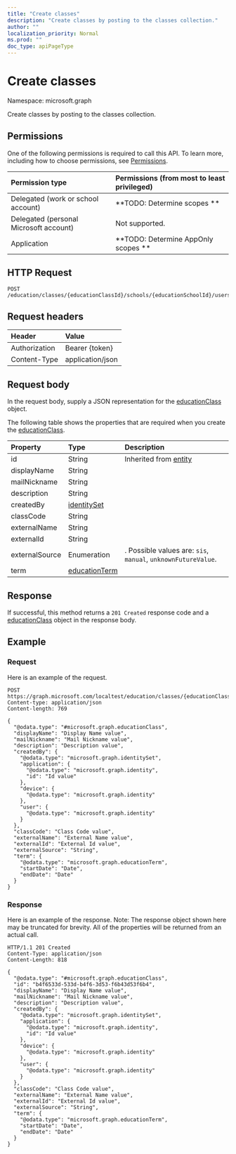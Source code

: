 ```yaml
---
title: "Create classes"
description: "Create classes by posting to the classes collection."
author: ""
localization_priority: Normal
ms.prod: ""
doc_type: apiPageType
---
```


# Create classes

Namespace: microsoft.graph

Create classes by posting to the classes collection.

## Permissions
One of the following permissions is required to call this API. To learn more, including how to choose permissions, see [Permissions](/concepts/permissions-reference.md).

|Permission type|Permissions (from most to least privileged)|
|:---|:---|
|Delegated (work or school account)|**TODO: Determine scopes **|
|Delegated (personal Microsoft account)|Not supported.|
|Application|**TODO: Determine AppOnly scopes **|

## HTTP Request
<!-- {
  "blockType": "ignored"
}
-->
``` http
POST /education/classes/{educationClassId}/schools/{educationSchoolId}/users/{educationUserId}/classes/$ref
```

## Request headers
|Header|Value|
|:---|:---|
|Authorization|Bearer {token}|
|Content-Type|application/json|

## Request body
In the request body, supply a JSON representation for the [educationClass](../resources/educationclass.md) object.

The following table shows the properties that are required when you create the [educationClass](../resources/educationclass.md).

|Property|Type|Description|
|:---|:---|:---|
|id|String| Inherited from [entity](../resources/entity.md)|
|displayName|String||
|mailNickname|String||
|description|String||
|createdBy|[identitySet](../resources/identityset.md)||
|classCode|String||
|externalName|String||
|externalId|String||
|externalSource|Enumeration|. Possible values are: `sis`, `manual`, `unknownFutureValue`.|
|term|[educationTerm](../resources/educationterm.md)||



## Response
If successful, this method returns a `201 Created` response code and a [educationClass](../resources/educationclass.md) object in the response body.

## Example

### Request
Here is an example of the request.
<!-- {
  "blockType": "request",
  "name": "create_educationclass_from_"
}
-->
``` http
POST https://graph.microsoft.com/localtest/education/classes/{educationClassId}/schools/{educationSchoolId}/users/{educationUserId}/classes
Content-type: application/json
Content-length: 769

{
  "@odata.type": "#microsoft.graph.educationClass",
  "displayName": "Display Name value",
  "mailNickname": "Mail Nickname value",
  "description": "Description value",
  "createdBy": {
    "@odata.type": "microsoft.graph.identitySet",
    "application": {
      "@odata.type": "microsoft.graph.identity",
      "id": "Id value"
    },
    "device": {
      "@odata.type": "microsoft.graph.identity"
    },
    "user": {
      "@odata.type": "microsoft.graph.identity"
    }
  },
  "classCode": "Class Code value",
  "externalName": "External Name value",
  "externalId": "External Id value",
  "externalSource": "String",
  "term": {
    "@odata.type": "microsoft.graph.educationTerm",
    "startDate": "Date",
    "endDate": "Date"
  }
}
```

### Response
Here is an example of the response. Note: The response object shown here may be truncated for brevity. All of the properties will be returned from an actual call.
<!-- {
  "blockType": "response",
  "truncated": true,
  "@odata.type": "microsoft.graph.educationclass"
}
-->
``` http
HTTP/1.1 201 Created
Content-Type: application/json
Content-Length: 818

{
  "@odata.type": "#microsoft.graph.educationClass",
  "id": "b4f6533d-533d-b4f6-3d53-f6b43d53f6b4",
  "displayName": "Display Name value",
  "mailNickname": "Mail Nickname value",
  "description": "Description value",
  "createdBy": {
    "@odata.type": "microsoft.graph.identitySet",
    "application": {
      "@odata.type": "microsoft.graph.identity",
      "id": "Id value"
    },
    "device": {
      "@odata.type": "microsoft.graph.identity"
    },
    "user": {
      "@odata.type": "microsoft.graph.identity"
    }
  },
  "classCode": "Class Code value",
  "externalName": "External Name value",
  "externalId": "External Id value",
  "externalSource": "String",
  "term": {
    "@odata.type": "microsoft.graph.educationTerm",
    "startDate": "Date",
    "endDate": "Date"
  }
}
```

